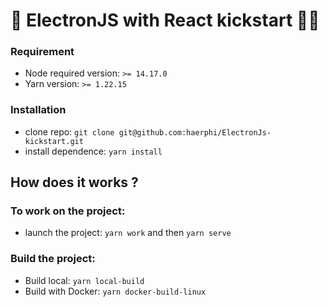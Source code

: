 # 🚀 ElectronJS with React kickstart 👩‍🚀

### Requirement

- Node required version: `>= 14.17.0`
- Yarn version: `>= 1.22.15`

### Installation

- clone repo: `git clone git@github.com:haerphi/ElectronJs-kickstart.git`
- install dependence: `yarn install`

## How does it works ?

### To work on the project:

- launch the project: `yarn work` and then `yarn serve`

### Build the project:

- Build local: `yarn local-build`
- Build with Docker: `yarn docker-build-linux`
